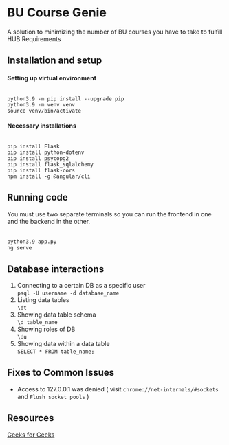 # BU Course Genie

A solution to minimizing the number of BU courses you have to take to fulfill HUB Requirements

## Installation and setup

#### Setting up virtual environment

######

    python3.9 -m pip install --upgrade pip
    python3.9 -m venv venv
    source venv/bin/activate

#### Necessary installations

######

    pip install Flask
    pip install python-dotenv
    pip install psycopg2
    pip install flask_sqlalchemy
    pip install flask-cors
    npm install -g @angular/cli

## Running code

You must use two separate terminals so you can run the frontend in one and the backend in the other.

######

    python3.9 app.py
    ng serve

## Database interactions

1. Connecting to a certain DB as a specific user <br/>
   `psql -U username -d database_name`
2. Listing data tables <br/>
   `\dt`
3. Showing data table schema <br/>
   `\d table_name`
4. Showing roles of DB <br/>
   `\du`
5. Showing data within a data table <br/>
   `SELECT * FROM table_name;`

## Fixes to Common Issues

- Access to 127.0.0.1 was denied ( visit `chrome://net-internals/#sockets` and `Flush socket pools` )

## Resources

[Geeks for Geeks](https://www.geeksforgeeks.org/flask-creating-first-simple-application/) <br/>
